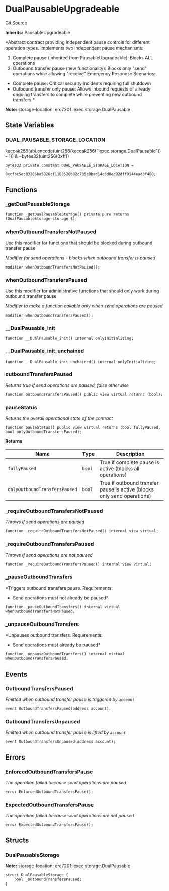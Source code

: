 # DualPausableUpgradeable
[Git Source](https://github.com/iExecBlockchainComputing/rlc-multichain/blob/61326e3abe32aee8683989ab94220c30da0cb2e6/src/bridges/utils/DualPausableUpgradeable.sol)

**Inherits:**
PausableUpgradeable

*Abstract contract providing independent pause controls for different operation types.
Implements two independent pause mechanisms:
1. Complete pause (inherited from PausableUpgradeable): Blocks ALL operations
2. Outbound transfer pause (new functionality): Blocks only "send" operations while allowing "receive"
Emergency Response Scenarios:
- Complete pause: Critical security incidents requiring full shutdown
- Outbound transfer only pause: Allows inbound requests of already ongoing transfers to complete while
preventing new outbound transfers.*

**Note:**
storage-location: erc7201:iexec.storage.DualPausable


## State Variables
### DUAL_PAUSABLE_STORAGE_LOCATION
keccak256(abi.encode(uint256(keccak256("iexec.storage.DualPausable")) - 1)) & ~bytes32(uint256(0xff))


```solidity
bytes32 private constant DUAL_PAUSABLE_STORAGE_LOCATION =
    0xcfbc5ec03206ba5826cf1103520b82c735e9bad14c6d8ed92dff9144ead3f400;
```


## Functions
### _getDualPausableStorage


```solidity
function _getDualPausableStorage() private pure returns (DualPausableStorage storage $);
```

### whenOutboundTransfersNotPaused

Use this modifier for functions that should be blocked during outbound transfer pause

*Modifier for send operations - blocks when outbound transfer is paused*


```solidity
modifier whenOutboundTransfersNotPaused();
```

### whenOutboundTransfersPaused

Use this modifier for administrative functions that should only work during outbound transfer pause

*Modifier to make a function callable only when send operations are paused*


```solidity
modifier whenOutboundTransfersPaused();
```

### __DualPausable_init


```solidity
function __DualPausable_init() internal onlyInitializing;
```

### __DualPausable_init_unchained


```solidity
function __DualPausable_init_unchained() internal onlyInitializing;
```

### outboundTransfersPaused

*Returns true if send operations are paused, false otherwise*


```solidity
function outboundTransfersPaused() public view virtual returns (bool);
```

### pauseStatus

*Returns the overall operational state of the contract*


```solidity
function pauseStatus() public view virtual returns (bool fullyPaused, bool onlyOutboundTransfersPaused);
```
**Returns**

|Name|Type|Description|
|----|----|-----------|
|`fullyPaused`|`bool`|True if complete pause is active (blocks all operations)|
|`onlyOutboundTransfersPaused`|`bool`|True if outbound transfer pause is active (blocks only send operations)|


### _requireOutboundTransfersNotPaused

*Throws if send operations are paused*


```solidity
function _requireOutboundTransfersNotPaused() internal view virtual;
```

### _requireOutboundTransfersPaused

*Throws if send operations are not paused*


```solidity
function _requireOutboundTransfersPaused() internal view virtual;
```

### _pauseOutboundTransfers

*Triggers outbound transfers pause.
Requirements:
- Send operations must not already be paused*


```solidity
function _pauseOutboundTransfers() internal virtual whenOutboundTransfersNotPaused;
```

### _unpauseOutboundTransfers

*Unpauses outbound transfers.
Requirements:
- Send operations must already be paused*


```solidity
function _unpauseOutboundTransfers() internal virtual whenOutboundTransfersPaused;
```

## Events
### OutboundTransfersPaused
*Emitted when outbound transfer pause is triggered by `account`*


```solidity
event OutboundTransfersPaused(address account);
```

### OutboundTransfersUnpaused
*Emitted when outbound transfer pause is lifted by `account`*


```solidity
event OutboundTransfersUnpaused(address account);
```

## Errors
### EnforcedOutboundTransfersPause
*The operation failed because send operations are paused*


```solidity
error EnforcedOutboundTransfersPause();
```

### ExpectedOutboundTransfersPause
*The operation failed because send operations are not paused*


```solidity
error ExpectedOutboundTransfersPause();
```

## Structs
### DualPausableStorage
**Note:**
storage-location: erc7201:iexec.storage.DualPausable


```solidity
struct DualPausableStorage {
    bool _outboundTransfersPaused;
}
```

